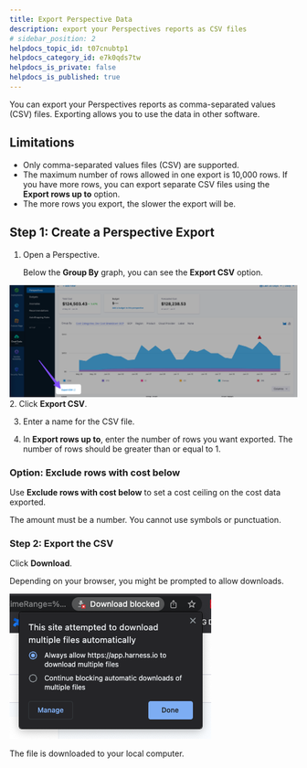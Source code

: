 ```yaml
---
title: Export Perspective Data
description: export your Perspectives reports as CSV files
# sidebar_position: 2
helpdocs_topic_id: t07cnubtp1
helpdocs_category_id: e7k0qds7tw
helpdocs_is_private: false
helpdocs_is_published: true
---
```


You can export your Perspectives reports as comma-separated values (CSV) files. Exporting allows you to use the data in other software.

## Limitations

* Only comma-separated values files (CSV) are supported.
* The maximum number of rows allowed in one export is 10,000 rows. If you have more rows, you can export separate CSV files using the **Export rows up to** option.
* The more rows you export, the slower the export will be.

## Step 1: Create a Perspective Export

1. Open a Perspective.

    Below the **Group By** graph, you can see the **Export CSV** option.

  ![](./static/export-perspective-data-04.png)
2. Click **Export CSV**.

3. Enter a name for the CSV file.

4. In **Export rows up to**, enter the number of rows you want exported. The number of rows should be greater than or equal to 1.

### Option: Exclude rows with cost below

Use **Exclude rows with cost below** to set a cost ceiling on the cost data exported.

The amount must be a number. You cannot use symbols or punctuation.

### Step 2: Export the CSV

Click **Download**. 

Depending on your browser, you might be prompted to allow downloads.

 

![](./static/export-perspective-data-05.png)

The file is downloaded to your local computer.

